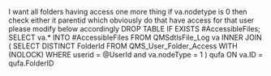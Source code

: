 
I want all folders having access one more thing if va.nodetype is 0 then check either it parentid which obviously do that 
have access for that user please modify below accordingly
DROP TABLE IF EXISTS #AccessibleFiles;
    SELECT va.*
    INTO #AccessibleFiles
    FROM QMSdtlsFile_Log va
    INNER JOIN (
		SELECT DISTINCT FolderId
		FROM QMS_User_Folder_Access WITH (NOLOCK)
		WHERE userid = @UserId and va.nodeType = 1
		) qufa ON va.ID = qufa.FolderID
